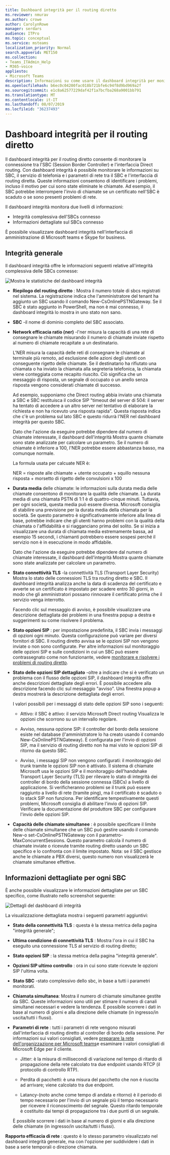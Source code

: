 ```yaml
---
title: Dashboard integrità per il routing diretto
ms.reviewer: nmurav
ms.author: crowe
author: CarolynRowe
manager: serdars
audience: ITPro
ms.topic: conceptual
ms.service: msteams
localization_priority: Normal
search.appverid: MET150
ms.collection:
- Teams_ITAdmin_Help
- M365-voice
appliesto:
- Microsoft Teams
description: Informazioni su come usare il dashboard integrità per monitorare la connessione tra il controller di bordo della sessione e il routing diretto.
ms.openlocfilehash: b6ec0c04200fac018b721bfe6c94f8d9bd969a2f
ms.sourcegitcommit: e1c8a62577229daf42f1a7bcfba268a9001bb791
ms.translationtype: MT
ms.contentlocale: it-IT
ms.lasthandoff: 08/07/2019
ms.locfileid: "36237493"
---
```

# <a name="health-dashboard-for-direct-routing"></a>Dashboard integrità per il routing diretto

Il dashboard integrità per il routing diretto consente di monitorare la connessione tra l'SBC (Session Border Controller) e l'interfaccia Direct routing.  Con dashboard integrità è possibile monitorare le informazioni su SBC, il servizio di telefonia e i parametri di rete tra il SBC e l'interfaccia di routing diretta. Queste informazioni consentono di identificare i problemi, incluso il motivo per cui sono state eliminate le chiamate. Ad esempio, il SBC potrebbe interrompere l'invio di chiamate se un certificato nell'SBC è scaduto o se sono presenti problemi di rete.  

Il dashboard integrità monitora due livelli di informazioni:

- Integrità complessiva dell'SBCs connesso
- Informazioni dettagliate sul SBCs connesso

È possibile visualizzare dashboard integrità nell'interfaccia di amministrazione di Microsoft teams e Skype for business.


## <a name="overall-health"></a>Integrità generale

Il dashboard integrità offre le informazioni seguenti relative all'integrità complessiva delle SBCs connesse:

 ![Mostra le statistiche del dashboard integrità](media/direct-routing-dashboard-stats1.png)

- **Riepilogo del routing diretto** : Mostra il numero totale di sbcs registrati nel sistema. La registrazione indica che l'amministratore del tenant ha aggiunto un SBC usando il comando New-CsOnlinePSTNGateway. Se il SBC è stato aggiunto in PowerShell, ma non è mai connesso, il dashboard integrità lo mostra in uno stato non sano.

- **SBC** -il nome di dominio completo del SBC associato.

- **Network efficacia ratio (ner)** -l'ner misura la capacità di una rete di consegnare le chiamate misurando il numero di chiamate inviate rispetto al numero di chiamate recapitate a un destinatario.  

   L'NER misura la capacità delle reti di consegnare le chiamate al terminale più remoto, ad esclusione delle azioni degli utenti con conseguente rigetto delle chiamate.  Se il destinatario ha rifiutato una chiamata o ha inviato la chiamata alla segreteria telefonica, la chiamata viene conteggiata come recapito riuscito. Ciò significa che un messaggio di risposta, un segnale di occupato o un anello senza risposta vengono considerati chiamate di successo. 
  
   Ad esempio, supponiamo che Direct routing abbia inviato una chiamata a SBC e SBC restituisca il codice SIP "timeout del server di 504: il server ha tentato di accedere a un altro server nel tentativo di elaborare la richiesta e non ha ricevuto una risposta rapida". Questa risposta indica che c'è un problema sul lato SBC e questo ridurrà l'NER nel dashboard integrità per questo SBC. 
  
   Dato che l'azione da eseguire potrebbe dipendere dal numero di chiamate interessate, il dashboard dell'integrità Mostra quante chiamate sono state analizzate per calcolare un parametro. Se il numero di chiamate è inferiore a 100, l'NER potrebbe essere abbastanza basso, ma comunque normale. 

   La formula usata per calcuate NER è:

   NER = risposte alle chiamate + utente occupato + squillo nessuna risposta + morsetto di rigetto delle convulsioni x 100

 
- **Durata media** delle chiamate: le informazioni sulla durata media delle chiamate consentono di monitorare la qualità delle chiamate. La durata media di una chiamata PSTN di 1:1 è di quattro-cinque minuti.  Tuttavia, per ogni società, questa media può essere diversa.  Microsoft consiglia di stabilire una previsione per la durata media della chiamata per la società. Se questo parametro è significativamente inferiore alla linea di base, potrebbe indicare che gli utenti hanno problemi con la qualità della chiamata o l'affidabilità e si riagganciano prima del solito. Se si inizia a visualizzare una durata di chiamata media estremamente bassa, ad esempio 15 secondi, i chiamanti potrebbero essere sospesi perché il servizio non è in esecuzione in modo affidabile. 

   Dato che l'azione da eseguire potrebbe dipendere dal numero di chiamate interessate, il dashboard dell'integrità Mostra quante chiamate sono state analizzate per calcolare un parametro.

- **Stato connettività TLS** -la connettività TLS (Transport Layer Security) Mostra lo stato delle connessioni TLS tra routing diretto e SBC. Il dashboard integrità analizza anche la data di scadenza del certificato e avverte se un certificato è impostato per scadere entro 30 giorni, in modo che gli amministratori possano rinnovare il certificato prima che il servizio venga interrotto.

   Facendo clic sul messaggio di avviso, è possibile visualizzare una descrizione dettagliata dei problemi in una finestra popup a destra e suggerimenti su come risolvere il problema.

- **Stato opzioni SIP** : per impostazione predefinita, il SBC invia i messaggi di opzioni ogni minuto. Questa configurazione può variare per diversi fornitori di SBC. Il routing diretto avvisa se le opzioni SIP non vengono inviate o non sono configurate. Per altre informazioni sul monitoraggio delle opzioni SIP e sulle condizioni in cui un SBC può essere contrassegnato come non funzionante, vedere [monitorare e risolvere i problemi di routing diretto](direct-routing-monitor-and-troubleshoot.md).

- **Stato delle opzioni SIP dettagliato** -oltre a indicare che si è verificato un problema con il flusso delle opzioni SIP, il dashboard integrità offre anche descrizioni dettagliate degli errori. È possibile accedere alla descrizione facendo clic sul messaggio "avviso". Una finestra popup a destra mostrerà la descrizione dettagliata degli errori.

   I valori possibili per i messaggi di stato delle opzioni SIP sono i seguenti:

    - Attivo: il SBC è attivo: il servizio Microsoft Direct routing Visualizza le opzioni che scorrono su un intervallo regolare.

    - Avviso, nessuna opzione SIP: il controller del bordo della sessione esiste nel database (l'amministratore lo ha creato usando il comando New-CsOnlinePSTNGateway). È configurata per l'invio di opzioni SIP, ma il servizio di routing diretto non ha mai visto le opzioni SIP di ritorno da questo SBC.

    - Avviso, i messaggi SIP non vengono configurati: il monitoraggio del trunk tramite le opzioni SIP non è attivato. Il sistema di chiamate Microsoft usa le opzioni SIP e il monitoraggio dell'handshake Transport Layer Security (TLS) per rilevare lo stato di integrità dei controller di bordo della sessione connessa (SBCs) a livello di applicazione. Si verificheranno problemi se il trunk può essere raggiunto a livello di rete (tramite ping), ma il certificato è scaduto o lo stack SIP non funziona. Per identificare tempestivamente questi problemi, Microsoft consiglia di abilitare l'invio di opzioni SIP. Verificare la documentazione del produttore SBC per configurare l'invio delle opzioni SIP. 

- **Capacità delle chiamate simultanee** : è possibile specificare il limite delle chiamate simultanee che un SBC può gestire usando il comando New-o set-CsOnlinePSTNGateway con il parametro-MaxConcurrentSessions. Questo parametro calcola il numero di chiamate inviate o ricevute tramite routing diretto usando un SBC specifico e lo confronta con il limite impostato. Nota: se il SBC gestisce anche le chiamate a PBX diversi, questo numero non visualizzerà le chiamate simultanee effettive.


## <a name="detailed-information-for-each-sbc"></a>Informazioni dettagliate per ogni SBC

È anche possibile visualizzare le informazioni dettagliate per un SBC specifico, come illustrato nello screenshot seguente:

![Dettagli del dashboard di integrità](media/direct-routing-dashboard-SBC-detail1.png)


La visualizzazione dettagliata mostra i seguenti parametri aggiuntivi:

- **Stato della connettività TLS** : questa è la stessa metrica della pagina "integrità generale";

- **Ultima condizione di connettività TLS** : Mostra l'ora in cui il SBC ha eseguito una connessione TLS al servizio di routing diretto;

- **Stato opzioni SIP** : la stessa metrica della pagina "integrità generale".

- **Opzioni SIP ultimo controllo** : ora in cui sono state ricevute le opzioni SIP l'ultima volta.

- **Stato SBC** -stato complessivo dello sbc, in base a tutti i parametri monitorati.

- **Chiamata simultanea**: Mostra il numero di chiamate simultanee gestite da SBC. Queste informazioni sono utili per stimare il numero di canali simultanei necessari e vedere la tendenza. È possibile scorrere i dati in base al numero di giorni e alla direzione delle chiamate (in ingresso/in uscita/tutti i flussi).

- **Parametri di rete** : tutti i parametri di rete vengono misurati dall'interfaccia di routing diretto al controller di bordo della sessione. Per informazioni sui valori consigliati, vedere [preparare la rete dell'organizzazione per Microsoft teams](https://docs.microsoft.com/en-us/microsoftteams/prepare-network)e esaminare i valori consigliati di Microsoft Edge per il cliente.

   - Jitter: è la misura di millisecondi di variazione nel tempo di ritardo di propagazione della rete calcolato tra due endpoint usando RTCP (il protocollo di controllo RTP).

   - Perdita di pacchetti: è una misura del pacchetto che non è riuscita ad arrivare; viene calcolato tra due endpoint.

   - Latancy-(noto anche come tempo di andata e ritorno) è il periodo di tempo necessario per l'invio di un segnale più il tempo necessario per ricevere il riconoscimento del segnale. Questo ritardo temporale è costituito dai tempi di propagazione tra i due punti di un segnale.

   È possibile scorrere i dati in base al numero di giorni e alla direzione delle chiamate (in ingresso/in uscita/tutti i flussi).

**Rapporto efficacia di rete** : questo è lo stesso parametro visualizzato nel dashboard integrità generale, ma con l'opzione per suddividere i dati in base a serie temporali o direzione chiamata.





